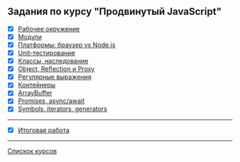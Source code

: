 ## Задания по курсу "Продвинутый JavaScript"
- [x] [Рабочее окружение](https://github.com/TomSG03/ajs-homeworks_working-enviroment)
- [x] [Модули](https://github.com/TomSG03/ajs-homeworks_modules.git)
- [x] [Платформы: браузер vs Node.js](https://github.com/TomSG03/platform1)
- [x] [Unit-тестирование](https://github.com/TomSG03/pure-functions)
- [x] [Классы, наследование](https://github.com/TomSG03/opp-class) 
- [x] [Object, Reflection и Proxy](https://github.com/TomSG03/Object-Reflection-Proxy)
- [x] [Регулярные выражения](https://github.com/TomSG03/ajs-homeworks-regex)
- [x] [Контейнеры](https://github.com/TomSG03/ajs-homeworks-containers-set)
- [x] [ArrayBuffer](https://github.com/TomSG03/ajs-homeworks-arraybuffer-math)
- [x] [Promises, async/await](https://github.com/TomSG03/ajs-homeworks-async-promises)
- [x] [Symbols, iterators, generators](https://github.com/TomSG03/ajs-homeworks-symbols-iterators)

---
- [x] [Итоговая работа](https://github.com/TomSG03/ajs-diplom)
---
[Спискок курсов](https://github.com/TomSG03/Training-in-Netology)
